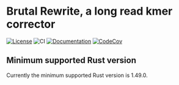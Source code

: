 # Brutal Rewrite, a long read kmer corrector

[![License](https://img.shields.io/badge/license-MIT-green)](https://github.com/natir/br/blob/master/LICENSE)
![CI](https://github.com/natir/br/workflows/CI/badge.svg)
[![Documentation](https://github.com/natir/br/workflows/Documentation/badge.svg)](https://natir.github.io/br/br)
[![CodeCov](https://codecov.io/gh/natir/br/branch/master/graph/badge.svg)](https://codecov.io/gh/natir/br)

## Minimum supported Rust version

Currently the minimum supported Rust version is 1.49.0.
